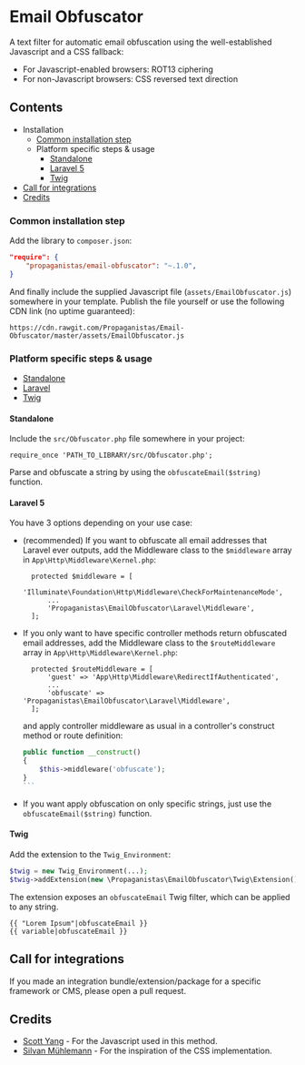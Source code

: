 Email Obfuscator
=====================

A text filter for automatic email obfuscation using the well-established Javascript and a CSS fallback:

- For Javascript-enabled browsers: ROT13 ciphering
- For non-Javascript browsers: CSS reversed text direction

## Contents

- Installation
	- [Common installation step](#common-installation-step)
	- Platform specific steps & usage
		- [Standalone](#standalone)
		- [Laravel 5](#laravel-5)
		- [Twig](#twig)
- [Call for integrations](#call-for-integrations)
- [Credits](#credits)

### Common installation step

Add the library to `composer.json`:

```json
"require": {
    "propaganistas/email-obfuscator": "~.1.0",
}

```

And finally include the supplied Javascript file (`assets/EmailObfuscator.js`) somewhere in your template. Publish the file yourself or use the following CDN link (no uptime guaranteed):

    https://cdn.rawgit.com/Propaganistas/Email-Obfuscator/master/assets/EmailObfuscator.js

### Platform specific steps & usage

- [Standalone](#standalone)
- [Laravel](#laravel)
- [Twig](#twig)

#### Standalone

Include the `src/Obfuscator.php` file somewhere in your project:

    require_once 'PATH_TO_LIBRARY/src/Obfuscator.php';

Parse and obfuscate a string by using the `obfuscateEmail($string)` function.

#### Laravel 5

You have 3 options depending on your use case:

- (recommended) If you want to obfuscate all email addresses that Laravel ever outputs, add the Middleware class to the `$middleware` array in `App\Http\Middleware\Kernel.php`:

        protected $middleware = [
    		'Illuminate\Foundation\Http\Middleware\CheckForMaintenanceMode',
    		...
    		'Propaganistas\EmailObfuscator\Laravel\Middleware',
    	];

- If you only want to have specific controller methods return obfuscated email addresses, add the Middleware class to the `$routeMiddleware` array in `App\Http\Middleware\Kernel.php`:

        protected $routeMiddleware = [
    		'guest' => 'App\Http\Middleware\RedirectIfAuthenticated',
    		...
    		'obfuscate' => 'Propaganistas\EmailObfuscator\Laravel\Middleware',
    	];

    and apply controller middleware as usual in a controller's construct method or route definition:

    ````php
    public function __construct()
    {
        $this->middleware('obfuscate');
    }
    ```

- If you want apply obfuscation on only specific strings, just use the `obfuscateEmail($string)` function.


#### Twig

Add the extension to the `Twig_Environment`:

```php
$twig = new Twig_Environment(...);
$twig->addExtension(new \Propaganistas\EmailObfuscator\Twig\Extension());
```

The extension exposes an `obfuscateEmail` Twig filter, which can be applied to any string.

```twig
{{ "Lorem Ipsum"|obfuscateEmail }}
{{ variable|obfuscateEmail }}
```

## Call for integrations

If you made an integration bundle/extension/package for a specific framework or CMS, please open a pull request.


## Credits

* [Scott Yang](http://scott.yang.id.au/2003/06/obfuscate-email-address-with-javascript-rot13) - For the Javascript used in this method.
* [Silvan Mühlemann](http://techblog.tilllate.com/2008/07/20/ten-methods-to-obfuscate-e-mail-addresses-compared/) - For the inspiration of the CSS implementation.
